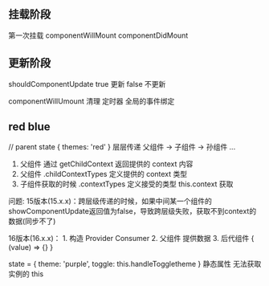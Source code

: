 ## 挂载阶段
第一次挂载
componentWillMount
componentDidMount

## 更新阶段
  shouldComponentUpdate
  true 更新
  false 不更新

  componentWillUmount
  清理
  定时器
  全局的事件绑定

## red blue
// parent  state
{
  themes: 'red'
}
层层传递
父组件 -> 子组件 -> 孙组件 ...
1. 父组件 通过 getChildContext 返回提供的 context 内容
2. 父组件 .childContextTypes 定义提供的 context 类型
3. 子组件获取的时候 .contextTypes 定义接受的类型 this.context 获取
<!-- 4. vuex 全局变量  -->

问题: 
  15版本(15.x.x)：跨层级传递的时候，如果中间某一个组件的showComponentUpdate返回值为false，导致跨层级失败，获取不到context的数据(同步不了)

  16版本(16.x.x)：
    1. 构造 Provider Consumer
    2. 父组件 <Provider value={} /> 提供数据
    3. 后代组件 <Consumer> { (value) => {} }</Consumer>

state = {
  theme: 'purple',
  toggle: this.handleToggletheme
}
静态属性 无法获取 实例的 this